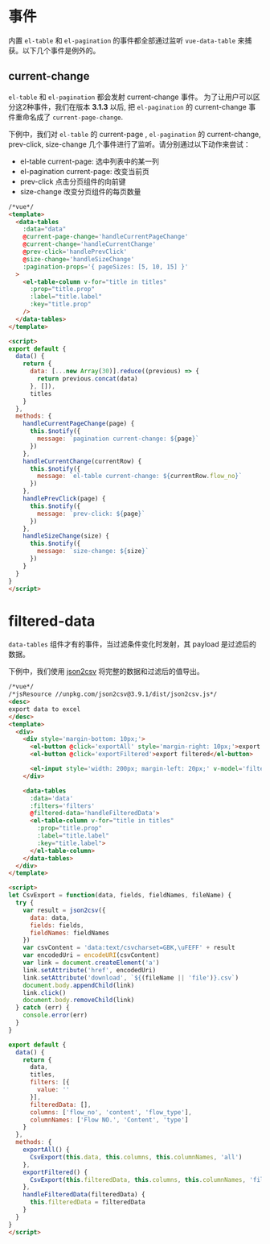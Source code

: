 # 事件

内置 `el-table` 和 `el-pagination` 的事件都全部通过监听 `vue-data-table` 来捕获。以下几个事件是例外的。

## current-change

`el-table` 和 `el-pagination` 都会发射 current-change 事件。 为了让用户可以区分这2种事件，我们在版本 **3.1.3** 以后, 把 `el-pagination` 的 current-change 事件重命名成了 `current-page-change`.

下例中，我们对 `el-table` 的 current-page , `el-pagination` 的 current-change, prev-click, size-change 几个事件进行了监听。请分别通过以下动作来尝试：
  * el-table current-page: 选中列表中的某一列
  * el-pagination current-page: 改变当前页
  * prev-click 点击分页组件的向前键
  * size-change 改变分页组件的每页数量

```html
/*vue*/
<template>
  <data-tables
    :data="data"
    @current-page-change='handleCurrentPageChange'
    @current-change='handleCurrentChange'
    @prev-click='handlePrevClick'
    @size-change='handleSizeChange'
    :pagination-props='{ pageSizes: [5, 10, 15] }'
  >
    <el-table-column v-for="title in titles"
      :prop="title.prop"
      :label="title.label"
      :key="title.prop"
    />
  </data-tables>
</template>

<script>
export default {
  data() {
    return {
      data: [...new Array(30)].reduce((previous) => {
        return previous.concat(data)
      }, []),
      titles
    }
  },
  methods: {
    handleCurrentPageChange(page) {
      this.$notify({
        message: `pagination current-change: ${page}`
      })
    },
    handleCurrentChange(currentRow) {
      this.$notify({
        message: `el-table current-change: ${currentRow.flow_no}`
      })
    },
    handlePrevClick(page) {
      this.$notify({
        message: `prev-click: ${page}`
      })
    },
    handleSizeChange(size) {
      this.$notify({
        message: `size-change: ${size}`
      })
    }
  }
}
</script>
```

# filtered-data
`data-tables` 组件才有的事件，当过滤条件变化时发射，其 payload 是过滤后的数据。

下例中，我们使用 [json2csv](https://github.com/zemirco/json2csv) 将完整的数据和过滤后的值导出。

```html
/*vue*/
/*jsResource //unpkg.com/json2csv@3.9.1/dist/json2csv.js*/
<desc>
export data to excel
</desc>
<template>
  <div>
    <div style='margin-bottom: 10px;'>
      <el-button @click='exportAll' style='margin-right: 10px;'>export all</el-button>
      <el-button @click='exportFiltered'>export filtered</el-button>

      <el-input style='width: 200px; margin-left: 20px;' v-model='filters[0].value'></el-input>
    </div>

    <data-tables
      :data='data'
      :filters='filters'
      @filtered-data='handleFilteredData'>
      <el-table-column v-for="title in titles"
        :prop="title.prop"
        :label="title.label"
        :key="title.label">
      </el-table-column>
    </data-tables>
  </div>
</template>

<script>
let CsvExport = function(data, fields, fieldNames, fileName) {
  try {
    var result = json2csv({
      data: data,
      fields: fields,
      fieldNames: fieldNames
    })
    var csvContent = 'data:text/csvcharset=GBK,\uFEFF' + result
    var encodedUri = encodeURI(csvContent)
    var link = document.createElement('a')
    link.setAttribute('href', encodedUri)
    link.setAttribute('download', `${(fileName || 'file')}.csv`)
    document.body.appendChild(link)
    link.click()
    document.body.removeChild(link)
  } catch (err) {
    console.error(err)
  }
}

export default {
  data() {
    return {
      data,
      titles,
      filters: [{
        value: ''
      }],
      filteredData: [],
      columns: ['flow_no', 'content', 'flow_type'],
      columnNames: ['Flow NO.', 'Content', 'type']
    }
  },
  methods: {
    exportAll() {
      CsvExport(this.data, this.columns, this.columnNames, 'all')
    },
    exportFiltered() {
      CsvExport(this.filteredData, this.columns, this.columnNames, 'filtered')
    },
    handleFilteredData(filteredData) {
      this.filteredData = filteredData
    }
  }
}
</script>
```
